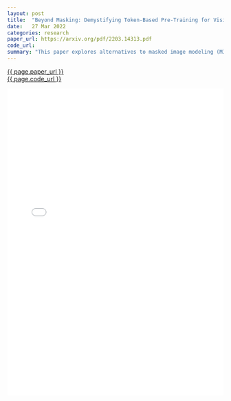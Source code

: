 ```yaml
---
layout: post
title:  "Beyond Masking: Demystifying Token-Based Pre-Training for Vision Transformers"
date:   27 Mar 2022
categories: research
paper_url: https://arxiv.org/pdf/2203.14313.pdf
code_url: 
summary: "This paper explores alternatives to masked image modeling (MIM), a method leveraging vision transformers for self-supervised visual representation by masking parts of an input image and predicting the missing content. We propose five different learning objectives that, like MIM, degrade the input image in various ways. Through comprehensive experiments, we establish design principles for token-based pre-training of vision transformers. Notably, we find the most effective strategy combines preserving the original image style with introducing spatial misalignment in addition to spatial masking. This approach outperforms traditional MIM on downstream recognition tasks without increasing computational demands. The code for our study is accessible at https://github.com/sunsmarterjie/beyond masking"
---
```


<style>
.responsive-pdf-container {
    overflow: hidden;
    padding-top: 141.42%; /* 16:9 Aspect Ratio, adjust as needed */
    position: relative;
}

.responsive-pdf-container iframe {
    border: none;
    height: 100%;
    left: 0;
    position: absolute;
    top: 0;
    width: 100%;
}
</style>

<a href="{{ page.paper_url }}">{{ page.paper_url }}</a><br>
<a href="{{ page.code_url }}">{{ page.code_url }}</a>

<div class="responsive-pdf-container">
    <iframe src="{{ page.paper_url }}" style="border: none;"></iframe>
</div>